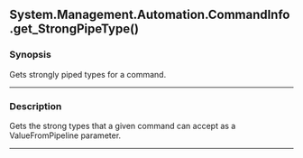 System.Management.Automation.CommandInfo.get_StrongPipeType()
-------------------------------------------------------------

### Synopsis
Gets strongly piped types for a command.

---

### Description

Gets the strong types that a given command can accept as a ValueFromPipeline parameter.

---
